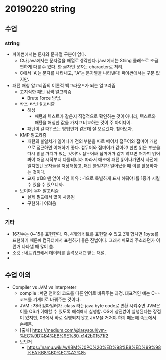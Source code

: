 # 20190220 string

## 수업

### string

- 파이썬에서는 문자와 문자열 구분이 없다.
  - C나 java에서는 문자열을 배열로 생각한다. java에서는 String 클래스로 조금 편하게 다룰 수 있다. 한 글자인 문자는 character로 처리.
  - C에서 'A'는 문자를 나타내고, "A"는 문자열을 나타낸다! 파이썬에서는 구분 없지만.
- 패턴 매칭 알고리즘의 이론적 백그라운드가 되는 알고리즘
  - 고지식한 패턴 검색 알고리즘
    - Brute Force 방법.
  - 카프-라빈 알고리즘
    - 해싱
      - 패턴과 텍스트가 같은지 직접적으로 확인하는 것이 아니라, 텍스트와 패턴을 해싱한 값을 가지고 비교하는 것이 주 아이디어.
    - 패턴이 길 때? 쓰는 방법인거 같은데 잘 모르겠다. 찾아보자.
  - KMP 알고리즘
    - 패턴의 불일치가 일어나기 전의 부분을 따로 떼어서 접두어와 접미어 개념으로 접근하면 이해하기 좋다. 접두어와 접미어가 같아야! 한번 읽은 부분을 다시 읽을 가치가 있는 것이다. 접두어와 접미어가 같지 않으면 어차피 읽어봐야 처음 시작부터 다를테니까. 따라서 애초에 패턴 읽어나가면서 사전에 일치했던 문자들을 저장해놓고, 패턴 불일치가 일어났을 때 이를 활용하자는 것이다.
    - 교재 p138 맨 앞이 -1인 이유 : -1으로 특별하게 표시 해둬야 i를 1증가 시킬 수 있을 수 있으니까.
  - 보이어-무어 알고리즘
    - 실제 필드에서 많이 사용됨
    - 구현하기 어려움
- 



### 기타

- 16진수는 0~15를 표현한다. 즉, 4개의 비트를 표현할 수 있고 2개 합치면 1byte를 표현하기 때문에 컴퓨터에서 표현하기 좋은 진법이다. 그래서 메모리 주소라던가 이런거 나타낼 때 많이 씀.
- 소켓 : 네트워크에서 데이터를 흘려보내고 받는 채널.
- 





## 수업 이외

- Compiler vs JVM vs Interpreter
  - compile : 어떤 언어의 코드를 다른 언어로 바꿔주는 과정. 대표적인 예는 C++ 코드를 기계어로 바꿔주는 것이다.
  - JVM : 자바 컴파일러가 .class 라는 java byte code로 변환 시켜주면 JVM은 이를 OS가 이해할 수 있도록 해석해서 실행함. OS에 상관없이 실행된다는 장점이 있지만, OS에서 바로 실행되지 않고 JVM을 거쳐야 하기 때문에 속도에서 손해봄.
  - [출처] https://medium.com/@lazysoul/jvm-%EC%9D%B4%EB%9E%80-c142b01571f2
  - 보던거
    - https://namu.wiki/w/IBM%20PC%20%ED%98%B8%ED%99%98%EA%B8%B0%EC%A2%85